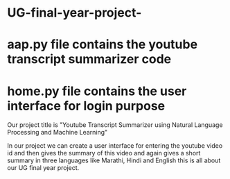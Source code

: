 # UG-final-year-project-

# aap.py file contains the youtube transcript summarizer code

# home.py file contains the user interface for login purpose

Our project title is "Youtube Transcript Summarizer using Natural Language Processing and Machine Learning"

In our project we can create a user interface for entering the youtube video id and then gives the summary of this video and again gives a short summary in three languages like Marathi, Hindi and English this is all about our UG final year project.
